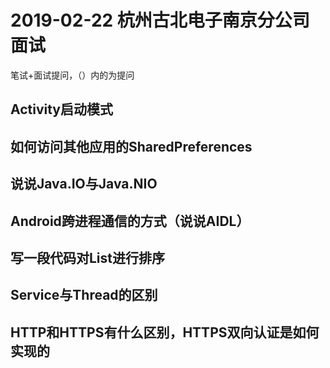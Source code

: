 # 2019-02-22 杭州古北电子南京分公司面试
笔试+面试提问，（）内的为提问
## Activity启动模式
## 如何访问其他应用的SharedPreferences
## 说说Java.IO与Java.NIO
## Android跨进程通信的方式（说说AIDL）
## 写一段代码对List进行排序
## Service与Thread的区别
## HTTP和HTTPS有什么区别，HTTPS双向认证是如何实现的